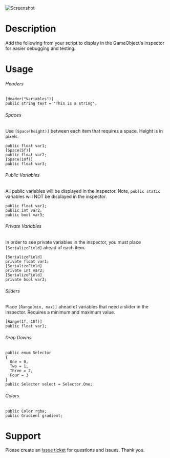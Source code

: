 ![Screenshot](https://github.com/jasonrwalters/Unity_CustomInspector/blob/master/screenshot.PNG)

# Description
Add the following from your script to display in the GameObject's inspector for easier debugging and testing.

# Usage

###### Headers
```
[Header("Variables")]
public string text = "This is a string";
```


###### Spaces
Use `[Space(height)]` between each item that requires a space.  Height is in pixels.
```
public float var1; 
[Space(5f)] 
public float var2;
[Space(10f)]
public float var3;
```


###### Public Variables
All public variables will be displayed in the inspector.  Note, `public static` variables will NOT be displayed in the inspector.
```
public float var1;
public int var2;
public bool var3;
```


###### Private Variables
In order to see private variables in the inspector, you must place `[SerializeField]` ahead of each item.
```
[SerializeField] 
private float var1; 
[SerializeField] 
private int var2; 
[SerializeField] 
private bool var3;
```


###### Sliders
Place `[Range(min, max)]` ahead of variables that need a slider in the inspector.  Requires a minimum and maximum value.
```
[Range(1f, 10f)] 
public float var1; 
```


###### Drop Downs
```
public enum Selector 
{ 
  One = 0, 
  Two = 1, 
  Three = 2, 
  Four = 3 
}
public Selector select = Selector.One;
```


###### Colors
```
public Color rgba;
public Gradient gradient;
```

# Support
Please create an [issue ticket](https://github.com/jasonrwalters/Unity_CustomInspector/issues) for questions and issues. Thank you.
